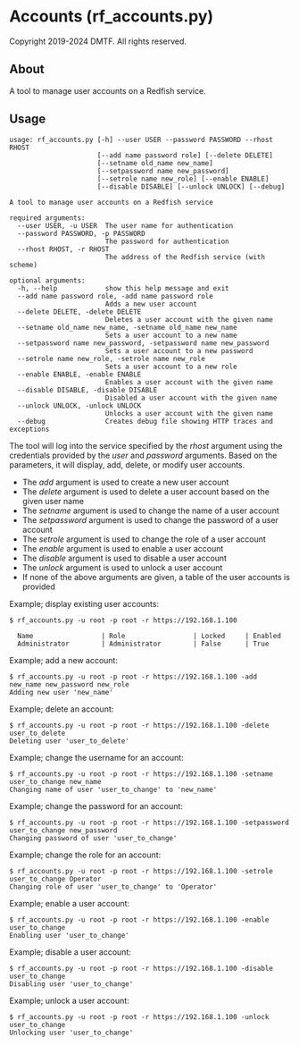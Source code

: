 # Accounts (rf_accounts.py)

Copyright 2019-2024 DMTF.  All rights reserved.

## About

A tool to manage user accounts on a Redfish service.

## Usage

```
usage: rf_accounts.py [-h] --user USER --password PASSWORD --rhost RHOST
                      [--add name password role] [--delete DELETE]
                      [--setname old_name new_name]
                      [--setpassword name new_password]
                      [--setrole name new_role] [--enable ENABLE]
                      [--disable DISABLE] [--unlock UNLOCK] [--debug]

A tool to manage user accounts on a Redfish service

required arguments:
  --user USER, -u USER  The user name for authentication
  --password PASSWORD, -p PASSWORD
                        The password for authentication
  --rhost RHOST, -r RHOST
                        The address of the Redfish service (with scheme)

optional arguments:
  -h, --help            show this help message and exit
  --add name password role, -add name password role
                        Adds a new user account
  --delete DELETE, -delete DELETE
                        Deletes a user account with the given name
  --setname old_name new_name, -setname old_name new_name
                        Sets a user account to a new name
  --setpassword name new_password, -setpassword name new_password
                        Sets a user account to a new password
  --setrole name new_role, -setrole name new_role
                        Sets a user account to a new role
  --enable ENABLE, -enable ENABLE
                        Enables a user account with the given name
  --disable DISABLE, -disable DISABLE
                        Disabled a user account with the given name
  --unlock UNLOCK, -unlock UNLOCK
                        Unlocks a user account with the given name
  --debug               Creates debug file showing HTTP traces and exceptions
```

The tool will log into the service specified by the *rhost* argument using the credentials provided by the *user* and *password* arguments.
Based on the parameters, it will display, add, delete, or modify user accounts.

* The *add* argument is used to create a new user account
* The *delete* argument is used to delete a user account based on the given user name
* The *setname* argument is used to change the name of a user account
* The *setpassword* argument is used to change the password of a user account
* The *setrole* argument is used to change the role of a user account
* The *enable* argument is used to enable a user account
* The *disable* argument is used to disable a user account
* The *unlock* argument is used to unlock a user account
* If none of the above arguments are given, a table of the user accounts is provided

Example; display existing user accounts:

```
$ rf_accounts.py -u root -p root -r https://192.168.1.100

  Name                 | Role                 | Locked     | Enabled   
  Administrator        | Administrator        | False      | True      

```

Example; add a new account:

```
$ rf_accounts.py -u root -p root -r https://192.168.1.100 -add new_name new_password new_role
Adding new user 'new_name'
```

Example; delete an account:

```
$ rf_accounts.py -u root -p root -r https://192.168.1.100 -delete user_to_delete
Deleting user 'user_to_delete'
```

Example; change the username for an account:

```
$ rf_accounts.py -u root -p root -r https://192.168.1.100 -setname user_to_change new_name
Changing name of user 'user_to_change' to 'new_name'
```

Example; change the password for an account:

```
$ rf_accounts.py -u root -p root -r https://192.168.1.100 -setpassword user_to_change new_password
Changing password of user 'user_to_change'
```

Example; change the role for an account:

```
$ rf_accounts.py -u root -p root -r https://192.168.1.100 -setrole user_to_change Operator
Changing role of user 'user_to_change' to 'Operator'
```

Example; enable a user account:

```
$ rf_accounts.py -u root -p root -r https://192.168.1.100 -enable user_to_change
Enabling user 'user_to_change'
```

Example; disable a user account:

```
$ rf_accounts.py -u root -p root -r https://192.168.1.100 -disable user_to_change
Disabling user 'user_to_change'
```

Example; unlock a user account:

```
$ rf_accounts.py -u root -p root -r https://192.168.1.100 -unlock user_to_change
Unlocking user 'user_to_change'
```

